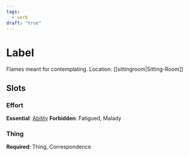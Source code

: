 ```yaml
---
tags:
  - verb
draft: "true"
---
```

# Label
Flames meant for contemplating.
Location: [[sittingroom|Sitting-Room]]
## Slots
### Effort
**Essential**: [Ability](https://uadaf.theevilroot.xyz/rowenarium/element/ability)
**Forbidden**: Fatigued, Malady
### Thing
**Required**: Thing, Correspondence